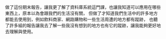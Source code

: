 做了這份期末報告，讓我更了解了資料庫系統這門課，也讓我知道可以應用在哪些東西上，原本以為會跟我們的生活沒有關，
但做了才知道我們生活中的許多地方都能去使用到，例如飲料商家、網路購物和一些生活周遭的地方都有蹤跡，
也聽了許多組的報告讓我去了解一些我沒有想到的地方也有它的蹤跡，讓我能夠更好地去理解與使用。
